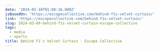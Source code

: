 ```yaml
---
date: '2024-03-10T01:08:16.000Z'
isBasedOn: 'https://escapecollective.com/behind-f1s-velvet-curtain/'
link: 'https://escapecollective.com/behind-f1s-velvet-curtain/'
slug: 2024-03-09-behind-f1s-velvet-curtain-escape-collective
tags:
  - media
  - sports
title: Behind F1's Velvet Curtain - Escape Collective
---
```


